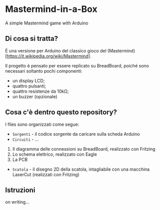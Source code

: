 # Mastermind-in-a-Box
A simple Mastermind game with Arduino

## Di cosa si tratta?
È una versione per Arduino del classico gioco del
(Mastermind)[https://it.wikipedia.org/wiki/Mastermind].

Il progetto è pensato per essere replicato su BreadBoard, poiché sono
necessari soltanto pochi componenti:
* un display LCD;
* quattro pulsanti;
* quattro resistenze da 10kΩ;
* un buzzer (opzionale)

## Cosa c'è dentro questo repository?
I files sono organizzati come segue:

* `Sorgenti` - il codice sorgente da caricare sulla scheda Arduino
* `Circuiti` - ...
 1. Il diagramma delle connessioni su BreadBoard, realizzato con Fritzing
 2. Lo schema elettrico, realizzato con Eagle
 3. La PCB
* `Scatola` - il disegno 2D della scatola, intagliabile con una macchina LaserCut (realizzati con Fritzing)
 
## Istruzioni
on writing...
